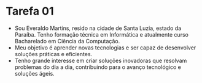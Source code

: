 # Tarefa 01

- Sou Everaldo Martins, resido na cidade de Santa Luzia, estado da Paraíba. Tenho formação técnica em Informática e atualmente curso Bacharelado em Ciência da Computação.
- Meu objetivo é aprender novas tecnologias e ser capaz de desenvolver soluções práticas e eficientes.
- Tenho grande interesse em criar soluções inovadoras que resolvam problemas do dia a dia, contribuindo para o avanço tecnológico e soluções ágeis.